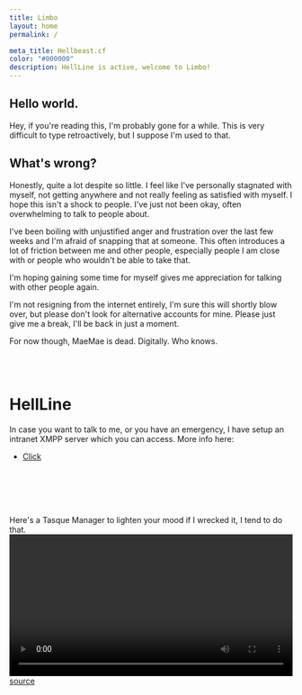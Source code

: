 ```yaml
---
title: Limbo
layout: home
permalink: /

meta_title: Hellbeast.cf
color: "#000000"
description: HellLine is active, welcome to Limbo!
---
```


## Hello world.

Hey, if you're reading this, I'm probably gone for a while. This is very difficult to type retroactively, but I suppose I'm used to that. 

## What's wrong?
Honestly, quite a lot despite so little. I feel like I've personally stagnated with myself, not getting anywhere and not really feeling as satisfied with myself. I hope this isn't a shock to people. I've just not been okay, often overwhelming to talk to people about.

I've been boiling with unjustified anger and frustration over the last few weeks and I'm afraid of snapping that at someone.
This often introduces a lot of friction between me and other people, especially people I am close with or people who wouldn't be able to take that.

I'm hoping gaining some time for myself gives me appreciation for talking with other people again.

I'm not resigning from the internet entirely, I'm sure this will shortly blow over, but please don't look for alternative accounts for mine. Please just give me a break, I'll be back in just a moment.

For now though, MaeMae is dead. 
Digitally. Who knows.

<br/><br/>


# HellLine
In case you want to talk to me, or you have an emergency, I have setup an intranet XMPP server which you can access.
More info here:
- [Click](./Emergency/)

<br/><br/>
<br/><br/>

Here's a Tasque Manager to lighten your mood if I wrecked it, I tend to do that.
<video width="100%" preload="auto" controls loop>
    <source src="TasqueManager.mp4" type="video/mp4"/>
</video>
[source](https://twitter.com/darobrobber/status/1571829540401385479)